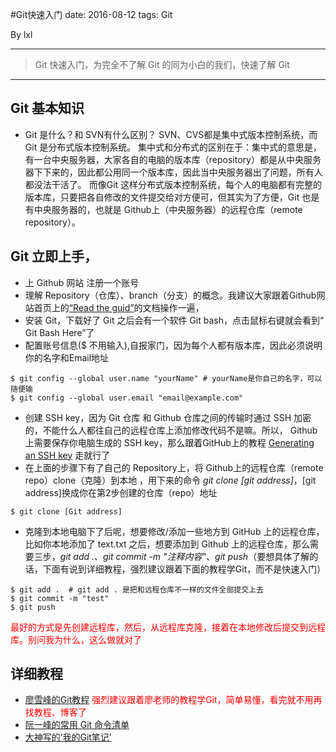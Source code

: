 #Git快速入门
date: 2016-08-12 
tags: Git

By lxl

------

> Git 快速入门，为完全不了解 Git 的同为小白的我们，快速了解 Git

------

## Git 基本知识
- Git 是什么？和 SVN有什么区别？
SVN、CVS都是集中式版本控制系统，而 Git 是分布式版本控制系统。
集中式和分布式的区别在于：集中式的意思是，有一台中央服务器，大家各自的电脑的版本库（repository）都是从中央服务器下下来的，因此都公用同一个版本库，因此当中央服务器出了问题，所有人都没法干活了。
而像Git 这样分布式版本控制系统，每个人的电脑都有完整的版本库，只要把各自修改的文件提交给对方便可，但其实为了方便，Git 也是有中央服务器的，也就是 Github上（中央服务器）的远程仓库（remote repository）。

## Git 立即上手，
- 上 Github 网站 注册一个账号
- 理解 Repository（仓库）、branch（分支）的概念。我建议大家跟着Github网站首页上的[“Read the guid”](https://guides.github.com/activities/hello-world/)的文档操作一遍，
- 安装 Git，下载好了 Git 之后会有一个软件 Git bash，点击鼠标右键就会看到“ Git Bash Here”了
- 配置账号信息($ 不用输入),自报家门，因为每个人都有版本库，因此必须说明你的名字和Email地址
`````
$ git config --global user.name "yourName" # yourName是你自己的名字，可以随便输
$ git config --global user.email "email@example.com"  
`````
- 创建 SSH key，因为 Git 仓库 和 Github 仓库之间的传输时通过 SSH 加密的，不能什么人都往自己的远程仓库上添加修改代码不是嘛。所以， Github 上需要保存你电脑生成的 SSH key，那么跟着GitHub上的教程 [Generating an SSH key](https://help.github.com/articles/generating-an-ssh-key/) 走就行了
- 在上面的步骤下有了自己的 Repository上，将 Github上的远程仓库（remote repo）clone（克隆）到本地 ，用下来的命令 *git clone [git address]*，[git address]换成你在第2步创建的仓库（repo）地址
``````
$ git clone [Git address]
``````
- 克隆到本地电脑下了后呢，想要修改/添加一些地方到 GitHub 上的远程仓库，比如你本地添加了 text.txt 之后，想要添加到 Github 上的远程仓库，那么需要三步，*git add .*、*git commit -m "注释内容"*、*git push*（要想具体了解的话，下面有说到详细教程，强烈建议跟着下面的教程学Git，而不是快速入门）
``````
$ git add .  # git add . 是把和远程仓库不一样的文件全部提交上去
$ git commit -m "test"
$ git push
``````
<span style="color:red;">最好的方式是先创建远程库，然后，从远程库克隆，接着在本地修改后提交到远程库。别问我为什么，这么做就对了


## 详细教程
- [廖雪峰的Git教程](http://www.liaoxuefeng.com/wiki/0013739516305929606dd18361248578c67b8067c8c017b000/001373962845513aefd77a99f4145f0a2c7a7ca057e7570000)
<span style="color:red;">强烈建议跟着廖老师的教程学Git，简单易懂，看完就不用再找教程、博客了</span>
- [阮一峰的常用 Git 命令清单](http://www.ruanyifeng.com/blog/2015/12/git-cheat-sheet.html)
- [大神写的‘我的Git笔记’](http://yanhaijing.com/git/2014/11/01/my-git-note/)
